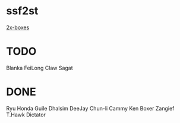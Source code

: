 # ssf2st

[2x-boxes](https://toufadev.github.io/ssf2st/index.html)

# TODO

Blanka
FeiLong
Claw
Sagat

# DONE

Ryu
Honda
Guile
Dhalsim
DeeJay
Chun-li
Cammy
Ken
Boxer
Zangief
T.Hawk
Dictator
